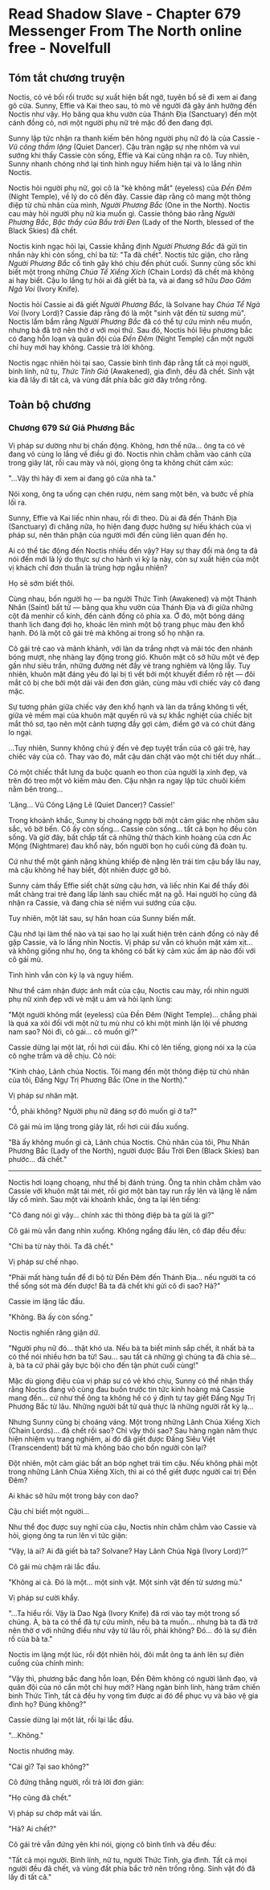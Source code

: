# Read Shadow Slave - Chapter 679 Messenger From The North online free - Novelfull

## Tóm tắt chương truyện

Noctis, có vẻ bối rối trước sự xuất hiện bất ngờ, tuyên bố sẽ đi xem ai đang gõ cửa. Sunny, Effie và Kai theo sau, tò mò về người đã gây ảnh hưởng đến Noctis như vậy. Họ băng qua khu vườn của Thánh Địa (Sanctuary) đến một cánh đồng cỏ, nơi một người phụ nữ trẻ mặc đồ đen đang đợi.

Sunny lập tức nhận ra thanh kiếm bên hông người phụ nữ đó là của Cassie - *Vũ công thầm lặng* (Quiet Dancer). Cậu tràn ngập sự nhẹ nhõm và vui sướng khi thấy Cassie còn sống, Effie và Kai cũng nhận ra cô. Tuy nhiên, Sunny nhanh chóng nhớ lại tình hình nguy hiểm hiện tại và lo lắng nhìn Noctis.

Noctis hỏi người phụ nữ, gọi cô là "kẻ không mắt" (eyeless) của *Đền Đêm* (Night Temple), về lý do cô đến đây. Cassie đáp rằng cô mang một thông điệp từ chủ nhân của mình, *Người Phương Bắc* (One in the North). Noctis cau mày hỏi người phụ nữ kia muốn gì. Cassie thông báo rằng *Người Phương Bắc*, *Bậc thầy của Bầu trời Đen* (Lady of the North, blessed of the Black Skies) đã chết.

Noctis kinh ngạc hỏi lại, Cassie khẳng định *Người Phương Bắc* đã gửi tin nhắn này khi còn sống, chỉ ba từ: "Ta đã chết". Noctis tức giận, cho rằng *Người Phương Bắc* cố tình gây khó chịu đến phút cuối. Sunny cũng sốc khi biết một trong những *Chúa Tể Xiềng Xích* (Chain Lords) đã chết mà không ai hay biết. Cậu lo lắng tự hỏi ai đã giết bà ta, và ai đang sở hữu *Dao Găm Ngà Voi* (Ivory Knife).

Noctis hỏi Cassie ai đã giết *Người Phương Bắc*, là Solvane hay *Chúa Tể Ngà Voi* (Ivory Lord)? Cassie đáp rằng đó là một "sinh vật đến từ sương mù". Noctis lẩm bẩm rằng *Người Phương Bắc* đã có thể tự cứu mình nếu muốn, nhưng bà đã trở nên thờ ơ với mọi thứ. Sau đó, Noctis hỏi liệu phương bắc có đang hỗn loạn và quân đội của *Đền Đêm* (Night Temple) cần một người chỉ huy mới hay không. Cassie trả lời không.

Noctis ngạc nhiên hỏi tại sao, Cassie bình tĩnh đáp rằng tất cả mọi người, binh lính, nữ tu, *Thức Tỉnh Giả* (Awakened), gia đình, đều đã chết. Sinh vật kia đã lấy đi tất cả, và vùng đất phía bắc giờ đây trống rỗng.

## Toàn bộ chương

### Chương 679 Sứ Giả Phương Bắc

Vị pháp sư dường như bị chấn động. Không, hơn thế nữa… ông ta có vẻ đang vô cùng lo lắng về điều gì đó. Noctis nhìn chằm chằm vào cánh cửa trong giây lát, rồi cau mày và nói, giọng ông ta không chút cảm xúc:

"...Vậy thì hãy đi xem ai đang gõ cửa nhà ta."

Nói xong, ông ta uống cạn chén rượu, ném sang một bên, và bước về phía lối ra.

Sunny, Effie và Kai liếc nhìn nhau, rồi đi theo. Dù ai đã đến Thánh Địa (Sanctuary) đi chăng nữa, họ hiện đang được hưởng sự hiếu khách của vị pháp sư, nên thân phận của người mới đến cũng liên quan đến họ.

Ai có thể tác động đến Noctis nhiều đến vậy? Hay sự thay đổi mà ông ta đã nói đến mới là lý do thực sự cho hành vi kỳ lạ này, còn sự xuất hiện của một vị khách chỉ đơn thuần là trùng hợp ngẫu nhiên?

Họ sẽ sớm biết thôi.

Cùng nhau, bốn người họ — ba người Thức Tỉnh (Awakened) và một Thánh Nhân (Saint) bất tử — băng qua khu vườn của Thánh Địa và đi giữa những cột đá menhir cổ kính, đến cánh đồng cỏ phía xa. Ở đó, một bóng dáng thanh lịch đang đợi họ, khoác lên mình một bộ trang phục màu đen khổ hạnh. Đó là một cô gái trẻ mà không ai trong số họ nhận ra.

Cô gái trẻ cao và mảnh khảnh, với làn da trắng nhợt và mái tóc đen nhánh bóng mượt, nhẹ nhàng lay động trong gió. Khuôn mặt cô sở hữu một vẻ đẹp gần như siêu trần, những đường nét đầy vẻ trang nghiêm và lộng lẫy. Tuy nhiên, khuôn mặt đáng yêu đó lại bị tì vết bởi một khuyết điểm rõ rệt — đôi mắt cô bị che bởi một dải vải đen đơn giản, cùng màu với chiếc váy cô đang mặc.

Sự tương phản giữa chiếc váy đen khổ hạnh và làn da trắng không tì vết, giữa vẻ mềm mại của khuôn mặt quyến rũ và sự khắc nghiệt của chiếc bịt mắt thô sơ, tạo nên một cảnh tượng đầy gợi cảm, điềm gở và có chút đáng lo ngại.

…Tuy nhiên, Sunny không chú ý đến vẻ đẹp tuyệt trần của cô gái trẻ, hay chiếc váy của cô. Thay vào đó, mắt cậu dán chặt vào một chi tiết duy nhất…

Có một chiếc thắt lưng da buộc quanh eo thon của người lạ xinh đẹp, và trên đó treo một vỏ kiếm màu đen. Cậu nhận ra ngay lập tức chuôi kiếm nằm bên trong…

'Lặng... Vũ Công Lặng Lẽ (Quiet Dancer)? Cassie!'

Trong khoảnh khắc, Sunny bị choáng ngợp bởi một cảm giác nhẹ nhõm sâu sắc, vô bờ bến. Cô ấy còn sống… Cassie còn sống… tất cả bọn họ đều còn sống. Và giờ đây, bất chấp tất cả những thử thách kinh hoàng của cơn Ác Mộng (Nightmare) đau khổ này, bốn người bọn họ cuối cùng đã đoàn tụ.

Cứ như thể một gánh nặng khủng khiếp đè nặng lên trái tim cậu bấy lâu nay, mà cậu không hề hay biết, đột nhiên được gỡ bỏ.

Sunny cảm thấy Effie siết chặt sừng cậu hơn, và liếc nhìn Kai để thấy đôi mắt chàng trai trẻ đang lấp lánh sau chiếc mặt nạ gỗ. Hai người họ cũng đã nhận ra Cassie, và đang chia sẻ niềm vui sướng của cậu.

Tuy nhiên, một lát sau, sự hân hoan của Sunny biến mất.

Cậu nhớ lại làm thế nào và tại sao họ lại xuất hiện trên cánh đồng cỏ này để gặp Cassie, và lo lắng nhìn Noctis. Vị pháp sư vẫn có khuôn mặt xám xịt… và không giống như họ, ông ta không có bất kỳ cảm xúc ấm áp nào đối với cô gái mù.

Tình hình vẫn còn kỳ lạ và nguy hiểm.

Như thể cảm nhận được ánh mắt của cậu, Noctis cau mày, rồi nhìn người phụ nữ xinh đẹp với vẻ mặt u ám và hỏi lạnh lùng:

"Một người không mắt (eyeless) của Đền Đêm (Night Temple)… chẳng phải là quá xa xôi đối với một nữ tu mù như cô khi một mình lặn lội về phương nam sao? Nói đi, cô gái… cô muốn gì?"

Cassie dừng lại một lát, rồi hơi cúi đầu. Khi cô lên tiếng, giọng nói xa lạ của cô nghe trầm và dễ chịu. Cô nói:

"Kính chào, Lãnh chúa Noctis. Tôi mang đến một thông điệp từ chủ nhân của tôi, Đấng Ngự Trị Phương Bắc (One in the North)."

Vị pháp sư nhăn mặt.

"Ồ, phải không? Người phụ nữ đáng sợ đó muốn gì ở ta?"

Cô gái mù im lặng trong giây lát, rồi hơi cúi đầu xuống.

"Bà ấy không muốn gì cả, Lãnh chúa Noctis. Chủ nhân của tôi, Phu Nhân Phương Bắc (Lady of the North), người được Bầu Trời Đen (Black Skies) ban phước… đã chết."

***

Noctis hơi loạng choạng, như thể bị đánh trúng. Ông ta nhìn chằm chằm vào Cassie với khuôn mặt tái mét, rồi giơ một bàn tay run rẩy lên và lặng lẽ nắm lấy cổ mình. Sau một vài khoảnh khắc, ông ta lại lên tiếng:

"Cô đang nói gì vậy… chính xác thì thông điệp bà ta gửi là gì?"

Cô gái mù vẫn đang nhìn xuống. Không ngẩng đầu lên, cô đáp đều đều:

"Chỉ ba từ này thôi. Ta đã chết."

Vị pháp sư chế nhạo.

"Phải mất hàng tuần để đi bộ từ Đền Đêm đến Thánh Địa… nếu người ta có thể sống sót mà đến được! Bà ta đã chết khi gửi cô đi sao? Hả?"

Cassie im lặng lắc đầu.

"Không. Bà ấy còn sống."

Noctis nghiến răng giận dữ.

"Người phụ nữ đó… thật khó ưa. Nếu bà ta biết mình sắp chết, ít nhất bà ta có thể nói nhiều hơn ba từ! Sau… sau tất cả những gì chúng ta đã chia sẻ… à, bà ta cứ phải gây bực bội cho đến tận phút cuối cùng!"

Mặc dù giọng điệu của vị pháp sư có vẻ khó chịu, Sunny có thể nhận thấy rằng Noctis đang vô cùng đau buồn trước tin tức kinh hoàng mà Cassie mang đến… cứ như thể ông ta không hề có ý định tự tay giết Đấng Ngự Trị Phương Bắc từ lâu. Những người bất tử quả thực là những người rất kỳ lạ…

Nhưng Sunny cũng bị choáng váng. Một trong những Lãnh Chúa Xiềng Xích (Chain Lords)… đã chết rồi sao? Chỉ vậy thôi sao? Sau hàng ngàn năm thực hiện nhiệm vụ trang nghiêm, ai đó đã giết được Đấng Siêu Việt (Transcendent) bất tử mà không báo cho bốn người còn lại?

Đột nhiên, một cảm giác bất an bóp nghẹt trái tim cậu. Nếu không phải một trong những Lãnh Chúa Xiềng Xích, thì ai có thể giết được người cai trị Đền Đêm?

Ai khác sở hữu một trong bảy con dao?

Cậu chỉ biết một người…

Như thể đọc được suy nghĩ của cậu, Noctis nhìn chằm chằm vào Cassie và hỏi, giọng ông ta run lên vì tức giận:

"Vậy, là ai? Ai đã giết bà ta? Solvane? Hay Lãnh Chúa Ngà (Ivory Lord)?"

Cô gái mù chậm rãi lắc đầu.

"Không ai cả. Đó là một… một sinh vật. Một sinh vật đến từ sương mù."

Vị pháp sư cười khẩy.

"...Ta hiểu rồi. Vậy là Dao Ngà (Ivory Knife) đã rơi vào tay một trong số chúng. À, bà ta có thể đã tự cứu mình, nếu bà ta muốn… nhưng bà ta đã trở nên thờ ơ với những điều như vậy từ lâu rồi, phải không? Đó… đó là sự điên rồ của bà ta."

Noctis im lặng một lúc, rồi đột nhiên hỏi, đôi mắt ông ta ánh lên sự điên cuồng của chính mình:

"Vậy thì, phương bắc đang hỗn loạn, Đền Đêm không có người lãnh đạo, và quân đội của nó cần một chỉ huy mới? Hàng ngàn binh lính, hàng trăm chiến binh Thức Tỉnh, tất cả đều hy vọng tìm được ai đó để phục vụ và bảo vệ gia đình họ? Đúng không?"

Cassie dừng lại một lát, rồi lại lắc đầu.

"...Không."

Noctis nhướng mày.

"Cái gì? Tại sao không?"

Cô đứng thẳng người, rồi trả lời đơn giản:

"Họ cũng đã chết."

Vị pháp sư chớp mắt vài lần.

"Hả? Ai chết?"

Cô gái trẻ vẫn đứng yên khi nói, giọng cô bình tĩnh và đều đều:

"Tất cả mọi người. Binh lính, nữ tu, người Thức Tỉnh, gia đình. Tất cả mọi người đều đã chết, và vùng đất phía bắc trở nên trống rỗng. Sinh vật đó đã lấy đi tất cả."